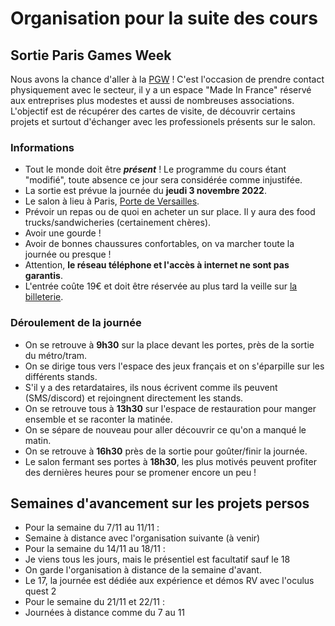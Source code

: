# Organisation pour la suite des cours


## Sortie Paris Games Week

Nous avons la chance d'aller à la [PGW](https://www.parisgamesweek.com/) ! C'est l'occasion de prendre contact physiquement avec le secteur, il y a un espace "Made In France" réservé aux entreprises plus modestes et aussi de nombreuses associations. L'objectif est de récupérer des cartes de visite, de découvrir certains projets et surtout d'échanger avec les professionels présents sur le salon.

### Informations

- Tout le monde doit être **_présent_** ! Le programme du cours étant "modifié", toute absence ce jour sera considérée comme injustifée.
- La sortie est prévue la journée du **jeudi 3 novembre 2022**.
- Le salon à lieu à Paris, [Porte de Versailles](https://www.google.com/maps?ll=48.829792,2.286561&z=15&t=m&hl=fr&gl=FR&mapclient=embed&q=1+Pl.+de+la+Prte+de+Versailles+75015+Paris).
- Prévoir un repas ou de quoi en acheter un sur place. Il y aura des food trucks/sandwicheries (certainement chères).
- Avoir une gourde !
- Avoir de bonnes chaussures confortables, on va marcher toute la journée ou presque !
- Attention, **le réseau téléphone et l'accès à internet ne sont pas garantis**.
- L'entrée coûte 19€ et doit être réservée au plus tard la veille sur [la billeterie](https://www.parisgamesweek.com/Infos-pratiques/pgw2022-ouverture-de-la-billetterie).

### Déroulement de la journée

- On se retrouve à **9h30** sur la place devant les portes, près de la sortie du métro/tram.
- On se dirige tous vers l'espace des jeux français et on s'éparpille sur les différents stands.
- S'il y a des retardataires, ils nous écrivent comme ils peuvent (SMS/discord) et rejoingnent directement les stands.
- On se retrouve tous à **13h30** sur l'espace de restauration pour manger ensemble et se raconter la matinée.
- On se sépare de nouveau pour aller découvrir ce qu'on a manqué le matin.
- On se retrouve à **16h30** près de la sortie pour goûter/finir la journée.
- Le salon fermant ses portes à **18h30**, les plus motivés peuvent profiter des dernières heures pour se promener encore un peu !


## Semaines d'avancement sur les projets persos

- Pour la semaine du 7/11 au 11/11 :
 - Semaine à distance avec l'organisation suivante (à venir)
- Pour la semaine du 14/11 au 18/11 : 
 - Je viens tous les jours, mais le présentiel est facultatif sauf le 18
 - On garde l'organisation à distance de la semaine d'avant.
 - Le 17, la journée est dédiée aux expérience et démos RV avec l'oculus quest 2
- Pour le semaine du 21/11 et 22/11 :
 - Journées à distance comme du 7 au 11
